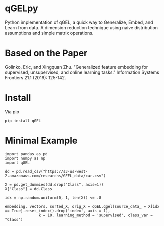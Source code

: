 # qGELpy
Python implementation of qGEL, a quick way to Generalize, Embed, and Learn from data. A dimension reduction technique using naive distribution assumptions and simple matrix operations.

# Based on the Paper 
Golinko, Eric, and Xingquan Zhu. "Generalized feature embedding for supervised, unsupervised, and online learning tasks." Information Systems Frontiers 21.1 (2019): 125-142.

# Install
Via pip

```{md}
pip install qGEL
```

# Minimal Example
```{md}
import pandas as pd
import numpy as np
import qGEL

dd = pd.read_csv("https://s3-us-west-2.amazonaws.com/researchs/GFEL_data/car.csv")

X = pd.get_dummies(dd.drop("Class", axis=1))
X["Class"] = dd.Class

idx = np.random.uniform(0, 1, len(X)) <= .8

embedding, vectors, sorted_X, orig_X = qGEL.qgel(source_data_ = X[idx == True].reset_index().drop('index', axis = 1),
               k = 10, learning_method = 'supervised', class_var = "Class")               
```               

